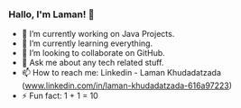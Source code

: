 ### Hallo, I'm Laman! 👋


- 🔭 I’m currently working on Java Projects.
- 🌱 I’m currently learning everything.
- 👯 I’m looking to collaborate on GitHub.
- 💬 Ask me about any tech related stuff.
- 📫 How to reach me: Linkedin - Laman Khudadatzada (www.linkedin.com/in/laman-khudadatzada-616a97223) 
- ⚡ Fun fact: 1 + 1 = 10
